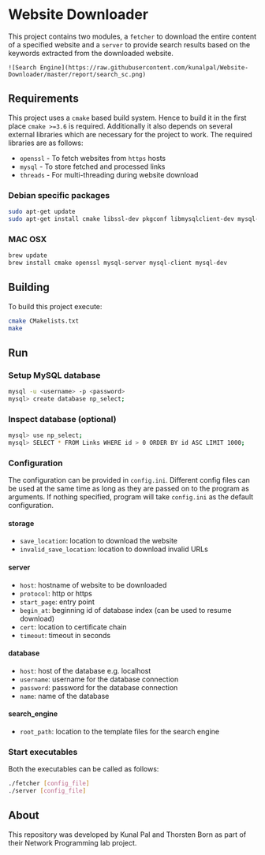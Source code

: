 # Website Downloader

This project contains two modules, a `fetcher` to download the entire content of a specified website and a `server` to provide search results based on the keywords extracted from the downloaded website.

```
![Search Engine](https://raw.githubusercontent.com/kunalpal/Website-Downloader/master/report/search_sc.png)
```



## Requirements

This project uses a `cmake` based build system. Hence to build it in the first place `cmake >=3.6`  is required. Additionally it also depends on several external libraries which are necessary for the project to work. The required libraries are as follows:

* `openssl` - To fetch websites from `https` hosts
* `mysql` - To store fetched and processed links
* `threads` - For multi-threading during website download

### Debian specific packages
```bash
sudo apt-get update
sudo apt-get install cmake libssl-dev pkgconf libmysqlclient-dev mysql-client mysql-server
```

### MAC OSX
```bash
brew update
brew install cmake openssl mysql-server mysql-client mysql-dev
```

## Building
To build this project execute:
```bash
cmake CMakelists.txt
make
```

## Run
### Setup MySQL database
```bash
mysql -u <username> -p <password>
mysql> create database np_select;
```

### Inspect database (optional)
```bash
mysql> use np_select;
mysql> SELECT * FROM Links WHERE id > 0 ORDER BY id ASC LIMIT 1000;
```

### Configuration
The configuration can be provided in `config.ini`. Different config files can be used at the same time as long as they are passed on to the program as arguments. If nothing specified, program will take `config.ini` as the default configuration.

#### storage
* `save_location`: location to download the website
* `invalid_save_location`: location to download invalid URLs

#### server
* `host`: hostname of website to be downloaded
* `protocol`: http or https
* `start_page`: entry point
* `begin_at`: beginning id of database index (can be used to resume download)
* `cert`: location to certificate chain
* `timeout`: timeout in seconds

#### database
* `host`: host of the database e.g. localhost
* `username`: username for the database connection
* `password`: password  for the database connection
* `name`: name of the database

#### search_engine
* `root_path`: location to the template files for the search engine

### Start executables
Both the executables can be called as follows:
```bash
./fetcher [config_file]
./server [config_file]
```

## About
This repository was developed by Kunal Pal and Thorsten Born as part of their Network Programming lab project.

